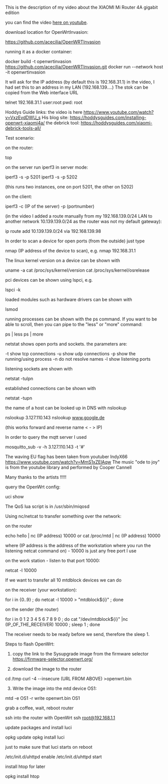 This is the description of my video about the XIAOMI Mi Router 4A gigabit edition

you can find the video [here on youtube](https://www.youtube.com/watch?v=a4fDwG3aEb8).


download location for OpenWrtInvasion:

https://github.com/acecilia/OpenWRTInvasion

running it as a docker container:

docker build -t openwrtinvasion https://github.com/acecilia/OpenWRTInvasion.git
docker run --network host -it openwrtinvasion

It will ask for the IP address (by default this is 192.168.31.1)
in the video, I had set this to an address in my LAN (192.168.139....)
The stok can be copied from the Web interface URL

telnet 192.168.31.1
user:root
pwd: root

Hoddys Guide links:
the video is here https://www.youtube.com/watch?v=VxzEvdDWU_s
His blog site: https://hoddysguides.com/installing-openwrt-xiaomi4a/
the debrick tool: https://hoddysguides.com/xiaomi-debrick-tools-all/

Test scenario:

on the router:

top

on the server run iperf3 in server mode:

iperf3 -s -p 5201
iperf3 -s -p 5202

(this runs two instances, one on port 5201, the other on 5202)

on the client:

iperf3 -c (IP of the server) -p (portnumber)

(in the video I added a route manually from my 192.168.139.0/24 LAN to another network 10.139.139.0/24 as the router was not my default gateway):

ip route add 10.139.139.0/24 via 192.168.139.98

In order to scan a device for open ports (from the outside) just type 

nmap (IP address of the device to scan), e.g.
nmap 192.168.31.1

The linux kernel version on a device can be shown with

uname -a
cat /proc/sys/kernel/version
cat /proc/sys/kernel/osrelease

pci devices can be shown using lspci, e.g.

lspci -k

loaded modules such as hardware drivers can be shown with

lsmod

running processes can be shown with the ps command. If you want to be able to scroll, then you can pipe to the "less" or "more" command:

ps | less
ps | more

netstat shows open ports and sockets. the parameters are:

-t show tcp connections
-u show udp connections
-p show the running/using process
-n do not resolve names
-l show listening ports

listening sockets are shown with 

netstat -tulpn

established connections can be shown with 

netstat -tupn

the name of a host can be looked up in DNS with nslookup

nslookup 3.127.110.143
nslookup www.google.de

(this works forward and reverse name < - > IP)

In order to query the mqtt server I used

mosquitto_sub -v -h 3.127.110.143 -t '#'

The waving EU flag has been taken from youtuber IndyX66
https://www.youtube.com/watch?v=MmS1xZElAqw
The music "ode to joy" is from the youtube library and performed by Cooper Cannell

Many thanks to the artists !!!!!

query the OpenWrt config:

uci show

The QoS lua script is in /usr/sbin/miqosd

Using nc/netcat to transfer something over the network:

on the router

echo hello | nc (IP address) 10000
or
cat /proc/mtd | nc (IP address) 10000

where (IP address is the address of the workstation where you run the listening netcat command on) - 10000 is just any free port I use

on the work station - listen to that port 10000:

netcat -l 10000

If we want to transfer all 10 mtdblock devices we can do 

on the receiver (your workstation):

for i in {0..9} ; do netcat -l 10000 > "mtdblock${i}" ; done

on the sender (the router)

for i in 0 1 2 3 4 5 6 7 8 9 0 ; do cat "/dev/mtdblock${i}" |nc (IP_OF_THE_RECEIVER) 10000 ; sleep 1 ; done

The receiver needs to be ready before we send, therefore the sleep 1.

Steps to flash OpenWrt:

1. copy the link to the Sysupgrade image from the firmware selector
https://firmware-selector.openwrt.org/

2. download the image to the router

cd /tmp
curl -4 --insecure (URL FROM ABOVE) >openwrt.bin

3. Write the image into the mtd device OS1:

mtd -e OS1 -r write openwrt.bin OS1

grab a coffee, wait, reboot router

ssh into the router with OpenWrt
ssh root@192.168.1.1

update packages and install luci

opkg update
opkg install luci

just to make sure that luci starts on reboot

/etc/init.d/uhttpd enable
/etc/init.d/uhttpd start

install htop for later

opkg install htop

